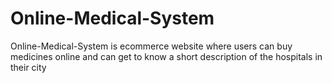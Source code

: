 # Online-Medical-System

Online-Medical-System is ecommerce website where users can buy medicines online and can get to know a short description of the hospitals in their city



